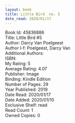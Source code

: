 ```yaml
---
layout: book
title: Little Bird  no. 5
date_read: 2020/01/17
---
```


Book Id: 45836886<br />
Title: Little Bird #5<br />
Author: Darcy Van Poelgeest<br />
Author l-f: Poelgeest, Darcy Van<br />
Additional Authors: <br />
ISBN: <br />
My Rating: 5<br />
Average Rating: 4.07<br />
Publisher: Image<br />
Binding: Kindle Edition<br />
Number of Pages: 29<br />
Year Published: 2019<br />
Date Read: 2020/01/17<br />
Date Added: 2020/01/10<br />
Exclusive Shelf: read<br />
Read Count: 1<br />
Owned Copies: 0<br />

